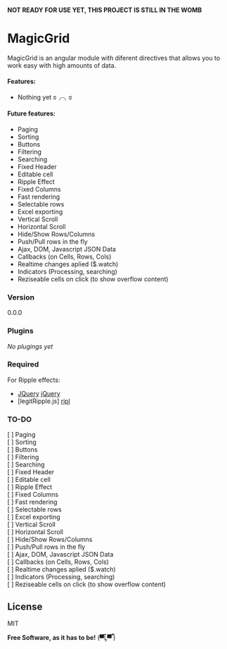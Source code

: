 #### NOT READY FOR USE YET, THIS PROJECT IS STILL IN THE WOMB




# MagicGrid

MagicGrid is an angular module with diferent directives that allows you to work easy with high amounts of data.

#### Features:

* Nothing yet ಠ╭╮ಠ

#### Future features:

* Paging
* Sorting
* Buttons
* Filtering
* Searching
* Fixed Header
* Editable cell
* Ripple Effect
* Fixed Columns
* Fast rendering
* Selectable rows
* Excel exporting
* Vertical Scroll
* Horizontal Scroll
* Hide/Show Rows/Columns
* Push/Pull rows in the fly
* Ajax, DOM, Javascript JSON Data
* Callbacks (on Cells, Rows, Cols)
* Realtime changes aplied ($.watch)
* Indicators (Processing, searching)
* Reziseable cells on click (to show overflow content)


### Version
0.0.0

### Plugins

*No plugings yet*

### Required

For Ripple effects:   

* [JQuery] [jQuery]
* [legitRipple.js] [ripl]



### TO-DO

[ ] Paging  
[ ] Sorting  
[ ] Buttons  
[ ] Filtering  
[ ] Searching  
[ ] Fixed Header  
[ ] Editable cell  
[ ] Ripple Effect  
[ ] Fixed Columns  
[ ] Fast rendering  
[ ] Selectable rows  
[ ] Excel exporting  
[ ] Vertical Scroll  
[ ] Horizontal Scroll  
[ ] Hide/Show Rows/Columns  
[ ] Push/Pull rows in the fly  
[ ] Ajax, DOM, Javascript JSON Data  
[ ] Callbacks (on Cells, Rows, Cols)  
[ ] Realtime changes aplied ($.watch)   
[ ] Indicators (Processing, searching)  
[ ] Reziseable cells on click (to show overflow content)  


License
----

MIT


**Free Software, as it has to be!** (▀̿Ĺ̯▀̿ ̿)

[//]: # (These are reference links used in the body of this note and get stripped out when the markdown processor does its job. There is no need to format nicely because it shouldn't be seen. Thanks SO - http://stackoverflow.com/questions/4823468/store-comments-in-markdown-syntax)

   [ripl]: <https://github.com/matthias-vogt/legitRipple.js>
   [jQuery]: <http://jquery.com>
   [AngularJS]: <http://angularjs.org>

